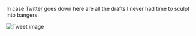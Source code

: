 In case Twitter goes down here are all the drafts I never had time to sculpt into bangers.


![Tweet image](/asset/crosspoast/Fh3gJs7acAEEK45.png)

